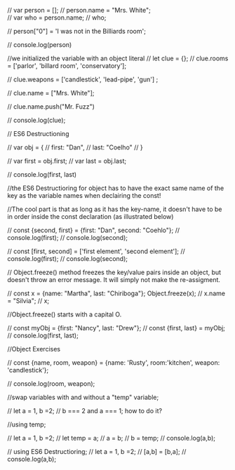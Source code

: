 // var person = []; 
// person.name = "Mrs. White";  
// var who = person.name; 
// who;

// person["0"] = 'I was not in the Billiards room'; 

// console.log(person)

//we initialized the variable with an object literal
// let clue = {};
// clue.rooms = ['parlor', 'billard room', 'conservatory'];

// clue.weapons = ['candlestick', 'lead-pipe', 'gun'] ;

// clue.name = ["Mrs. White"];

// clue.name.push("Mr. Fuzz")

// console.log(clue);

// ES6 Destructioning 

// var obj = {
//   first: "Dan",
//   last: "Coelho"
// }

// var first = obj.first;
// var last = obj.last;

// console.log(first, last)

//the ES6 Destructioring for object has to have the exact same name of the key as the variable names when declairing the const! 

//The cool part is that as long as it has the key-name, it doesn't have to be in order inside the const declaration (as illustrated below)

// const {second, first} = {first: "Dan", second: "Coehlo"};
// console.log(first);
// console.log(second);

// const [first, second] = ['first element', 'second element'];
// console.log(first);
// console.log(second);

// Object.freeze() method freezes the key/value pairs inside an object, but doesn't throw an error message. It will simply not make the re-assigment. 

// const x = {name: "Martha", last: "Chiriboga"}; Object.freeze(x);
// x.name = "Silvia";
// x;

//Object.freeze() starts with a capital O. 

// const myObj = {first: "Nancy", last: "Drew"};
// const {first, last} = myObj;
// console.log(first, last);

//Object Exercises

// const {name, room, weapon} = {name: 'Rusty', room:'kitchen', weapon: 'candlestick'};

// console.log(room, weapon);

//swap variables with and without a "temp" variable;

// let a = 1, b =2;
// b === 2 and a === 1; how to do it?

//using temp;

// let a = 1, b =2;
// let temp = a; 
// a = b; 
// b = temp; 
// console.log(a,b);


// using ES6 Destructioring;
// let a = 1, b =2;
// [a,b] = [b,a];
// console.log(a,b);